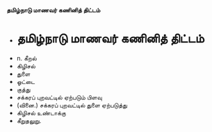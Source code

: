 **தமிழ்நாடு மாணவர் கணினித் திட்டம்**
- # தமிழ்நாடு மாணவர் கணினித் திட்டம்
- n. கீறல்
- கிழிசல்
- துளை
- ஓட்டை
- குத்து
- சக்கரப் புறவட்டில் ஏற்படும் பிளவு
- (வினை.) சக்கரப் புறவட்டில் துளை ஏற்படுத்து
- கிழிசல் உண்டாக்கு
- கீறுதலுறு.

